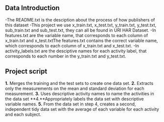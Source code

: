 ## Data Introduction 
-The README.txt is the  desciption about the  process of how publishers of this dataset
-This project we use  x_train.txt, x_test.txt, y_train.txt, y_test.txt, sub_train.txt and sub_test.txt, they can all be found  in URI HAR Dataset.
-In features.txt are the variable name, that corresponds to each column of x_train.txt and x_test.txtThe features.txt contains the correct variable name, which corresponds to each column of x_train.txt and x_test.txt.
-In activity_labels.txt are the desciptive names for each activity label, that corresponds to each number in the y_train.txt and y_test.txt.
## Project script
**1.** Merges the training and the test sets to create one data set.
**2.** Extracts only the measurements on the mean and standard deviation for each measurement.
**3.** Uses descriptive activity names to name the activities in the data set
**4.**Appropriately labels the data set with descriptive variable names.
**5.** From the data set in step 4, creates a second, independent tidy data set with the average of each variable for each activity and each subject.
